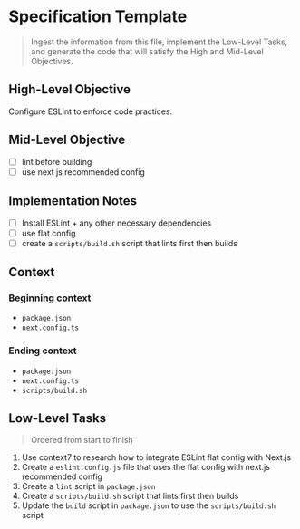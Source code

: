 # Specification Template

> Ingest the information from this file, implement the Low-Level Tasks, and generate the code that will satisfy the High and Mid-Level Objectives.

## High-Level Objective

Configure ESLint to enforce code practices.

## Mid-Level Objective

- [ ] lint before building
- [ ] use next js recommended config

## Implementation Notes

- [ ] Install ESLint + any other necessary dependencies
- [ ] use flat config
- [ ] create a `scripts/build.sh` script that lints first then builds

## Context

### Beginning context

- `package.json`
- `next.config.ts`

### Ending context

- `package.json`
- `next.config.ts`
- `scripts/build.sh`

## Low-Level Tasks
> Ordered from start to finish

1. Use context7 to research how to integrate ESLint flat config with Next.js
2. Create a `eslint.config.js` file that uses the flat config with next.js recommended config
3. Create a `lint` script in `package.json`
4. Create a `scripts/build.sh` script that lints first then builds
5. Update the `build` script in `package.json` to use the `scripts/build.sh` script